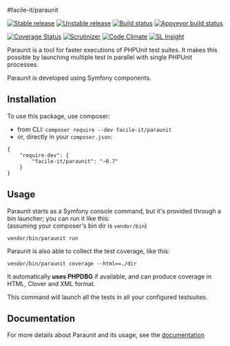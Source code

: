 #facile-it/paraunit

[![Stable release][Last stable image]][Packagist link]
[![Unstable release][Last unstable image]][Packagist link]
[![Build status][Master build image]][Master build link]
[![Appveyor build status][Appveyor build image]][Appveyor build link]

[![Coverage Status][Master coverage image]][Master coverage link]
[![Scrutinizer][Master scrutinizer image]][Master scrutinizer link]
[![Code Climate][Master climate image]][Master climate link]
[![SL Insight][SL Insight image]][SL Insight link]

Paraunit is a tool for faster executions of PHPUnit test suites. It makes this possible by launching multiple test in parallel with single PHPUnit processes.

Paraunit is developed using Symfony components.

## Installation
To use this package, use composer:

 * from CLI: `composer require --dev facile-it/paraunit`
 * or, directly in your `composer.json`:

``` 
{
    "require-dev": {
        "facile-it/paraunit": "~0.7"
    }
}
```

## Usage
Paraunit starts as a Symfony console command, but it's provided through a bin launcher; you can run it like this:<br/>
(assuming your composer's bin dir is `vendor/bin`)

`vendor/bin/paraunit run`

Paraunit is also able to collect the test coverage, like this:

`vendor/bin/paraunit coverage --html==./dir`

It automatically **uses PHPDBG** if available, and can produce coverage in HTML, Clover and XML format.

This command will launch all the tests in all your configured testsuites.

## Documentation
For more details about Paraunit and its usage, see the [documentation](http://facile-it.github.io/paraunit/documentation/)

[Last stable image]: https://poser.pugx.org/facile-it/paraunit/version.svg
[Last unstable image]: https://poser.pugx.org/facile-it/paraunit/v/unstable.svg
[Master build image]: https://travis-ci.org/facile-it/paraunit.svg
[Appveyor build image]: https://ci.appveyor.com/api/projects/status/ohmhq2s762x3ixli/branch/master?svg=true
[Master climate image]: https://codeclimate.com/github/facile-it/paraunit/badges/gpa.svg
[Master scrutinizer image]: https://scrutinizer-ci.com/g/facile-it/paraunit/badges/quality-score.png?b=master
[Master coverage image]: https://coveralls.io/repos/facile-it/paraunit/badge.svg?branch=master&service=github
[SL Insight image]: https://insight.sensiolabs.com/projects/6571b482-6e1d-4e0c-b215-94d757909b20/mini.png

[Packagist link]: https://packagist.org/packages/facile-it/paraunit
[Master build link]: https://travis-ci.org/facile-it/paraunit
[Appveyor build link]: https://ci.appveyor.com/project/Jean85/paraunit/branch/master
[Master climate link]: https://codeclimate.com/github/facile-it/paraunit
[Master scrutinizer link]: https://scrutinizer-ci.com/g/facile-it/paraunit/?branch=master
[Master coverage link]: https://coveralls.io/github/facile-it/paraunit?branch=master
[SL Insight link]: https://insight.sensiolabs.com/projects/6571b482-6e1d-4e0c-b215-94d757909b20
